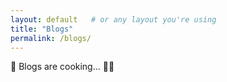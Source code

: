 ```yaml
---
layout: default   # or any layout you're using
title: "Blogs"
permalink: /blogs/
---
```



<section id="blogs">
🍳 <span class="text">Blogs are cooking...</span> 👨‍🍳
</section>